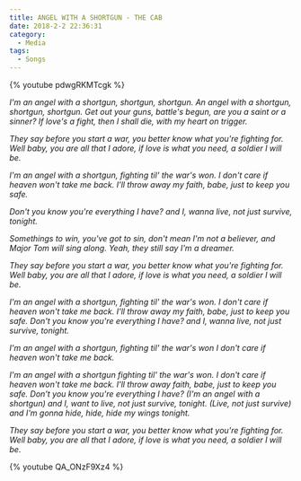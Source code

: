 ```yaml
---
title: ANGEL WITH A SHORTGUN - THE CAB
date: 2018-2-2 22:36:31
category:
  - Media
tags:
  - Songs
---
```


{% youtube pdwgRKMTcgk %}

*I'm an angel with a shortgun, shortgun, shortgun.
An angel with a shortgun, shortgun, shortgun.
Get out your guns, battle's begun,
are you a saint or a sinner?
If love's a fight, then I shall die,
with my heart on trigger.*

*They say before you start a war,
you better know what you're fighting for.
Well baby, you are all that I adore,
if love is what you need, a soldier I will be.*
<!-- more -->
*I'm an angel with a shortgun,
fighting til' the war's won.
I don't care if heaven won't take me back.
I'll throw away my faith, babe, just to keep you safe.*

*Don't you know you're everything I have?
and I, wanna live, not just survive, tonight.*

*Somethings to win, you've got to sin,
don't mean I'm not a believer,
and Major Tom will sing along.
Yeah, they still say I'm a dreamer.*

*They say before you start a war,
you better know what you're fighting for.
Well baby, you are all that I adore,
if love is what you need, a soldier I will be.*

*I'm an angel with a shortgun,
fighting til' the war's won.
I don't care if heaven won't take me back.
I'll throw away my faith, babe, just to keep you safe.
Don't you know you're everything I have?
and I, wanna live, not just survive, tonight.*

*I'm an angel with a shortgun,
fighting til' the war's won
I don't care if heaven won't take me back.*

*I'm an angel with a shortgun
fighting til' the war's won.
I don't care if heaven won't take me back.
I'll throw away faith, babe, just to keep you safe.
Don't you know you're everything I have?
(I'm an angel with a shortgun)
and I, want to live, not just survive, tonight.
(Live, not just survive)
and I'm gonna hide, hide, hide my wings tonight.*

*They say before you start a war,
you better know what you're fighting for.
Well baby, you are all that I adore,
if love is what you need, a soldier I will be.*

{% youtube QA_ONzF9Xz4 %}
